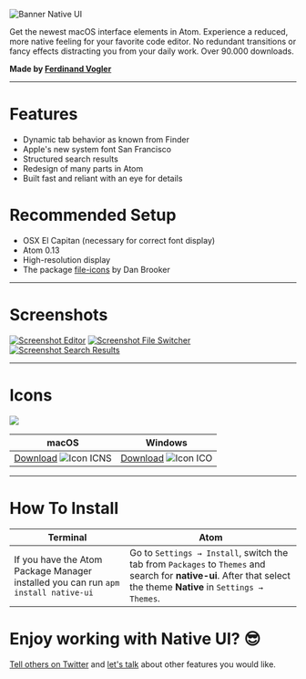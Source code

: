 ![Banner Native UI](https://cloud.githubusercontent.com/assets/8401092/20631149/769f190a-b335-11e6-91ba-aad73f7f4c49.jpg)

Get the newest macOS interface elements in Atom. Experience a reduced, more native feeling for your favorite code editor. No redundant transitions or fancy effects distracting you from your daily work. Over 90.000 downloads.

**Made by [Ferdinand Vogler](http://www.twitter.com/ferdinandvogler)**

--------------------------------------------------------------------------------

# Features

- Dynamic tab behavior as known from Finder
- Apple's new system font San Francisco
- Structured search results
- Redesign of many parts in Atom
- Built fast and reliant with an eye for details

# Recommended Setup

- OSX El Capitan (necessary for correct font display)
- Atom 0.13
- High-resolution display
- The package [file-icons](https://atom.io/packages/file-icons) by Dan Brooker

--------------------------------------------------------------------------------

# Screenshots

[![Screenshot Editor](https://cloud.githubusercontent.com/assets/8401092/20631962/3d6a0ce4-b33a-11e6-9f99-c1c2669a3cf2.png)](https://cloud.githubusercontent.com/assets/8401092/20631962/3d6a0ce4-b33a-11e6-9f99-c1c2669a3cf2.png) [![Screenshot File Switcher](https://cloud.githubusercontent.com/assets/8401092/20631963/3d6a5ab4-b33a-11e6-87e1-7b28dcb5f8cd.png)](https://cloud.githubusercontent.com/assets/8401092/20631963/3d6a5ab4-b33a-11e6-87e1-7b28dcb5f8cd.png) [![Screenshot Search Results](https://cloud.githubusercontent.com/assets/8401092/20631964/3d6ac788-b33a-11e6-9392-457bc5bda5cc.png)](https://cloud.githubusercontent.com/assets/8401092/20631964/3d6ac788-b33a-11e6-9392-457bc5bda5cc.png)

--------------------------------------------------------------------------------

# Icons

![](https://cloud.githubusercontent.com/assets/8401092/20631850/50eec71a-b339-11e6-9cf1-e245e8d6451b.png)

macOS                                                                                                                                                                                | Windows
------------------------------------------------------------------------------------------------------------------------------------------------------------------------------------ | ----------------------------------------------------------------------------------------------------------------------------------------------------------------------------------
[Download](https://github.com/fv0/native-ui/raw/master/Atom.icns) ![Icon ICNS](https://cloud.githubusercontent.com/assets/8401092/20631777/e3d4c3e6-b338-11e6-94aa-b1830ff29866.png) | [Download](https://github.com/fv0/native-ui/raw/master/Atom.ico) ![Icon ICO](https://cloud.githubusercontent.com/assets/8401092/20631776/e3d4d192-b338-11e6-8c66-62bc40270f11.png)

--------------------------------------------------------------------------------

# How To Install

Terminal                                                                           | Atom
---------------------------------------------------------------------------------- | -------------------------------------------------------------------------------------------------------------------------------------------------------------------
If you have the Atom Package Manager installed you can run `apm install native-ui` | Go to `Settings → Install`, switch the tab from `Packages` to `Themes` and search for **native-ui**. After that select the theme **Native** in `Settings → Themes`.

# Enjoy working with Native UI? 😎

[Tell others on Twitter](https://twitter.com/intent/tweet?text=Native%20UI,%20a%20Atom%20theme%20for%20El%20Capitan&url=http%3A%2F%2Fatom.io/themes/native-ui&via=ferdinandvogler) and [let's talk](https://twitter.com/intent/tweet?text=@ferdinandvogler) about other features you would like.
